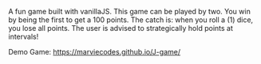 A fun game built with vanillaJS.
This game can be played by two. You win by being the first to get a 100 points.
The catch is: when you roll a (1) dice, you lose all points.
The user is advised to strategically hold points at intervals!

Demo Game: https://marviecodes.github.io/J-game/

